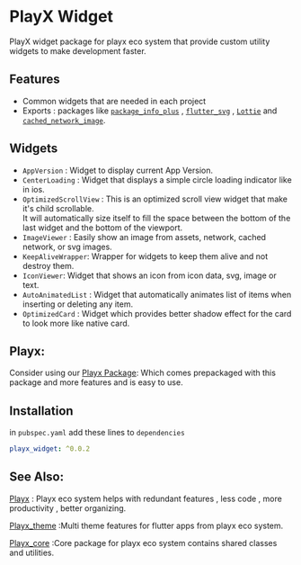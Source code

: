 
# PlayX Widget
PlayX widget package for playx eco system that provide custom utility widgets to make development faster.

## Features
- Common widgets that are needed in each project
-  Exports :  packages like [`package_info_plus`](https://pub.dev/packages/package_info_plus) , 
[`flutter_svg`](https://pub.dev/packages/flutter_svg) , [`Lottie`](https://pub.dev/packages/lottie) 
and [`cached_network_image`](https://pub.dev/packages/cached_network_image).

## Widgets
- `AppVersion` : Widget to display current App Version.
- `CenterLoading` : Widget that displays a simple circle loading indicator like in ios.
- `OptimizedScrollView` : This is an optimized scroll view widget that make it's child scrollable.  
         It will automatically size itself to fill the space between the bottom of the last widget and the bottom of the viewport.
- `ImageViewer` : Easily show an image from assets, network, cached network, or svg images.
- `KeepAliveWrapper`: Wrapper for widgets to keep them alive and not destroy them.
- `IconViewer`: Widget that shows an icon from icon data, svg, image or text.
-  `AutoAnimatedList` : Widget that automatically animates list of items when inserting or deleting any item.
-  `OptimizedCard` : Widget which provides better shadow effect for the card to look more like native card.


## Playx:
Consider using our [Playx Package](https://pub.dev/packages/playx):
Which comes prepackaged with this package and more features and is easy to use.

## Installation

in `pubspec.yaml` add these lines to `dependencies`

```yaml  
playx_widget: ^0.0.2
```  

## See Also:
[Playx](https://pub.dev/packages/playx) : Playx eco system helps with redundant features , less code , more productivity , better organizing.

[Playx_theme](https://pub.dev/packages/playx_theme) :Multi theme features for flutter apps from playx eco system.

[Playx_core](https://pub.dev/packages/playx_core) :Core package for playx eco system contains shared classes and utilities.
